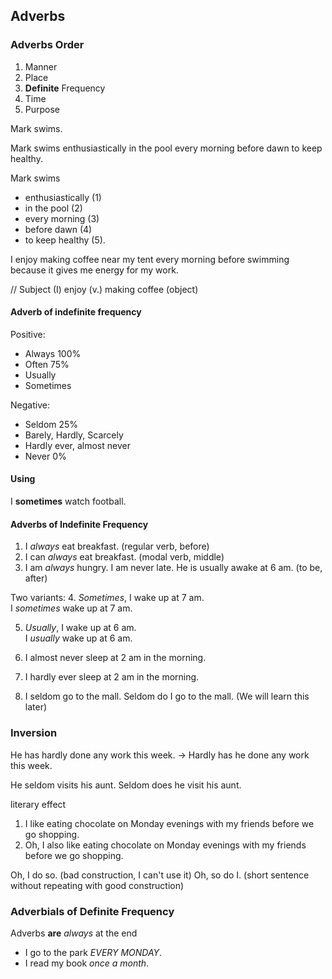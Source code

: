 ## Adverbs

### Adverbs Order

 1. Manner 
 2. Place  
 3. **Definite** Frequency 
 4. Time 
 5. Purpose

Mark swims.

Mark swims enthusiastically in the pool every morning before dawn to keep healthy.

Mark swims 
- enthusiastically (1)
- in the pool (2) 
- every morning (3) 
- before dawn (4) 
- to keep healthy (5).

I  enjoy making coffee near my tent every morning before swimming  because it gives me energy for my work.

// Subject (I)  enjoy (v.)  making coffee (object)

#### Adverb of indefinite frequency

Positive:
- Always 100%
- Often 75%
- Usually
- Sometimes

Negative:
- Seldom 25%
- Barely, Hardly, Scarcely
- Hardly ever, almost never
- Never 0%

#### Using

I **sometimes** watch football.

#### Adverbs of Indefinite Frequency

1. I _always_ eat breakfast. (regular verb, before)
2. I can _always_ eat breakfast. (modal verb, middle)
3. I am _always_ hungry. I am never late. He is usually awake at 6 am. (to be, after)

Two variants:
4. _Sometimes_, I wake up at 7 am.  
I _sometimes_ wake up at 7 am.

5. _Usually_, I wake up at 6 am.  
I _usually_ wake up at 6 am.

6. I almost never sleep at 2 am in the morning.
7. I hardly ever sleep at 2 am in the morning.
8. I seldom go to the mall. Seldom do I go to the mall. (We will learn this later)


### Inversion
He has hardly done any work this week. -> Hardly has he done any work this week.

He seldom visits his aunt.
Seldom does he visit his aunt.

literary effect
1. I like eating chocolate on Monday evenings with my friends before we go shopping.
2. Oh, I also like eating chocolate on Monday evenings with my friends before we go shopping.

Oh, I do so. (bad construction, I can't use it)
Oh, so do I. (short sentence without repeating with good construction)

### Adverbials of Definite Frequency

Adverbs **are** _always_ at the end

- I go to the park _EVERY MONDAY_.
- I read my book _once a month_.



